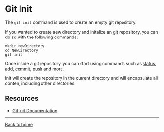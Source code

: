 # Git Init 

The `git init` command is used to create an empty git repository.

If you wanted to create aew directory and initalize an git repository, you can do so with the following commands:

```
mkdir NewDirectory
cd NewDirectory
git init
```

Once inside a git repository, you can start using commands such as 
[status](./Status.md),
[add](./Add.md),
[commit](./Commit.md),
[push](./Push.md)
and more.

Init will create the repository in the current directory and will encapsulate all conten, including other directories.

## Resources 

- [Git Init Documentation](https://git-scm.com/docs/git-init)

---

[Back to home](../README.md)
